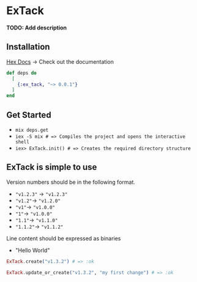 # ExTack

**TODO: Add description**

## Installation

[Hex Docs](https://hex.pm/packages/ex_tack) -> Check out the documentation

```elixir
def deps do
  [
    {:ex_tack, "~> 0.0.1"}
  ]
end
```

## Get Started

- `mix deps.get`
- `iex -S mix # => Compiles the project and opens the interactive shell`
- `iex> ExTack.init() # => Creates the required directory structure`

## ExTack is simple to use

Version numbers should be in the following format.

- `"v1.2.3"` -> `"v1.2.3"`
- `"v1.2"`-> `"v1.2.0"`
- `"v1"`-> `"v1.0.0"`
- `"1"`-> `"v1.0.0"`
- `"1.1"`-> `"v1.1.0"`
- `"1.1.2"`-> `"v1.1.2"`

Line content should be expressed as binaries

- "Hello World"

```elixir
ExTack.create("v1.3.2") # => :ok

ExTack.update_or_create("v1.3.2", "my first change") # => :ok
```
